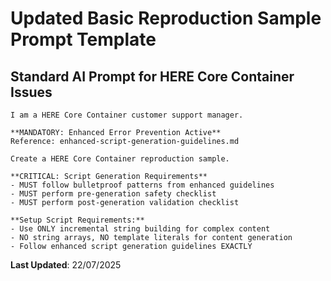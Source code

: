 # Updated Basic Reproduction Sample Prompt Template

## Standard AI Prompt for HERE Core Container Issues

```
I am a HERE Core Container customer support manager.

**MANDATORY: Enhanced Error Prevention Active**
Reference: enhanced-script-generation-guidelines.md

Create a HERE Core Container reproduction sample.

**CRITICAL: Script Generation Requirements**
- MUST follow bulletproof patterns from enhanced guidelines
- MUST perform pre-generation safety checklist
- MUST perform post-generation validation checklist

**Setup Script Requirements:**
- Use ONLY incremental string building for complex content
- NO string arrays, NO template literals for content generation
- Follow enhanced script generation guidelines EXACTLY
```

**Last Updated**: 22/07/2025
